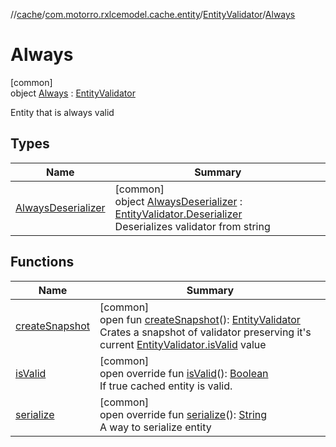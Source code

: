 //[cache](../../../../index.md)/[com.motorro.rxlcemodel.cache.entity](../../index.md)/[EntityValidator](../index.md)/[Always](index.md)

# Always

[common]\
object [Always](index.md) : [EntityValidator](../index.md)

Entity that is always valid

## Types

| Name | Summary |
|---|---|
| [AlwaysDeserializer](-always-deserializer/index.md) | [common]<br>object [AlwaysDeserializer](-always-deserializer/index.md) : [EntityValidator.Deserializer](../-deserializer/index.md)<br>Deserializes validator from string |

## Functions

| Name | Summary |
|---|---|
| [createSnapshot](../create-snapshot.md) | [common]<br>open fun [createSnapshot](../create-snapshot.md)(): [EntityValidator](../index.md)<br>Crates a snapshot of validator preserving it's current [EntityValidator.isValid](../is-valid.md) value |
| [isValid](is-valid.md) | [common]<br>open override fun [isValid](is-valid.md)(): [Boolean](https://kotlinlang.org/api/latest/jvm/stdlib/kotlin/-boolean/index.html)<br>If true cached entity is valid. |
| [serialize](serialize.md) | [common]<br>open override fun [serialize](serialize.md)(): [String](https://kotlinlang.org/api/latest/jvm/stdlib/kotlin/-string/index.html)<br>A way to serialize entity |
